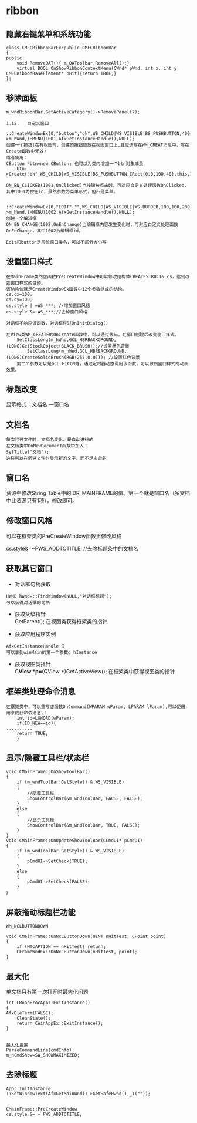 # ribbon

## 隐藏右键菜单和系统功能

```
class CMFCRibbonBarEx:public CMFCRibbonBar
{
public:
	void RemoveQAT(){ m_QAToolbar.RemoveAll();}
	virtual BOOL OnShowRibbonContextMenu(CWnd* pWnd, int x, int y, CMFCRibbonBaseElement* pHit){return TRUE;}
};
```

##	移除面板

```
m_wndRibbonBar.GetActiveCategory()->RemovePanel(7);

1.12.	自定义窗口
	::CreateWindowEx(0,"button","ok",WS_CHILD|WS_VISIBLE|BS_PUSHBUTTON,400,100,100,40,this->m_hWnd,(HMENU)1001,AfxGetInstanceHandle(),NULL);
创建一个按钮(在有视图时，创建的按钮应放在视图窗口上,且应该写在WM_CREAT消息中，写在Create函数中无效)
或者使用：
CButton *btn=new CButton; 也可以为类内增加一个btn对象成员
	btn->Create("ok",WS_CHILD|WS_VISIBLE|BS_PUSHBUTTON,CRect(0,0,100,40),this,1001);

ON_BN_CLICKED(1001,OnClicked)当按钮被点击时，可对应自定义处理函数OnClicked，其中1001为按钮id，虽然参数为菜单形式，但不是菜单。

	::CreateWindowEx(0,"EDIT","",WS_CHILD|WS_VISIBLE|WS_BORDER,100,100,200,200,this->m_hWnd,(HMENU)1002,AfxGetInstanceHandle(),NULL);
创建一个编辑框
ON_EN_CHANGE(1002,OnEnChange)当编辑框内容发生变化时，可对应自定义处理函数OnEnChange，其中1002为编辑框id。

Edit和button是系统窗口类名，可以不区分大小写
```

## 设置窗口样式

```
在MainFrame类的虚函数PreCreateWindow中可以修改结构体CREATESTRUCT& cs，达到改变窗口样式的目的。
该结构体就是CreateWindowEx函数中12个参数组成的结构。
cs.cx=100;
cs.cy=100;
cs.style | =WS_***; //增加窗口风格
cs.style &=~WS_***;//去掉窗口风格
 
对话框不响应该函数，对话框经过OnInitDialog()

在View类WM_CREATE的OnCreate函数中，可以通过代码，在窗口创建后改变窗口样式。
    SetClassLong(m_hWnd,GCL_HBRBACKGROUND,(LONG)GetStockObject(BLACK_BRUSH));//设置黑色背景
	    SetClassLong(m_hWnd,GCL_HBRBACKGROUND,(LONG)CreateSolidBrush(RGB(255,0,0))); //设置红色背景
    第二个参数可以是GCL_HICON等，通过定时器动态调用该函数，可以做到窗口样式的动画效果。
```

## 标题改变

显示格式：文档名 —窗口名

## 文档名

```
每次打开文件时，文档名变化，是自动进行的
在文档类中OnNewDocument函数中加入：
SetTitle("文档");
这样可以在新建文件时显示新的文字，而不是未命名
```

## 窗口名

资源中修改String Table中的IDR_MAINFRAME的值。第一个就是窗口名（多文档中此资源只有1项），修改即可。

## 修改窗口风格

可以在框架类的PreCreateWindow函数里修改风格

cs.style&=~FWS_ADDTOTITLE;  //去除标题条中的文档名

## 获取其它窗口

+ 对话框句柄获取
```
HWND hwnd=::FindWindow(NULL,"对话框标题");
可以获得对话框的句柄
```

+ 获取父级指针  
GetParent();  在视图类获得框架类的指针

+	获取应用程序实例
```
AfxGetInstanceHandle（）
可以拿到winMain的第一个参数g_hInstance
```

+ 获取视图类指针  
C**View *p=(C**View *)GetActiveView(); 在框架类中获得视图类的指针

## 框架类处理命令消息

```
在框架类中，可以重写虚函数OnCommand(WPARAM wParam, LPARAM lParam),可以使用，用来截获命令消息，：
	int id=LOWORD(wParam);
	if(ID_NEW==id){
..........
	return TRUE;
	}
```

## 显示/隐藏工具栏/状态栏

```
void CMainFrame::OnShowToolBar() 
{
	if (m_wndToolBar.GetStyle() & WS_VISIBLE)
	{
		//隐藏工具栏
		ShowControlBar(&m_wndToolBar, FALSE, FALSE);
	}
	else
	{
		//显示工具栏
		ShowControlBar(&m_wndToolBar, TRUE, FALSE);
	}
}
void CMainFrame::OnUpdateShowToolBar(CCmdUI* pCmdUI) 
{
	if (m_wndToolBar.GetStyle() & WS_VISIBLE)
	{
		pCmdUI->SetCheck(TRUE);
	}
	else
	{
		pCmdUI->SetCheck(FALSE);
	}
｝
```

## 屏蔽拖动标题栏功能

```
WM_NCLBUTTONDOWN

void CMainFrame::OnNcLButtonDown(UINT nHitTest, CPoint point)
{
	if (HTCAPTION == nHitTest) return;  
	CFrameWndEx::OnNcLButtonDown(nHitTest, point);
}
```

## 最大化

单文档只有第一次打开时最大化问题
```
int CRoadProcApp::ExitInstance()
{	
AfxOleTerm(FALSE);
	CleanState();
	return CWinAppEx::ExitInstance();
}


最大化设置
ParseCommandLine(cmdInfo);
m_nCmdShow=SW_SHOWMAXIMIZED;
```

## 去除标题

```
App::InitInstance
::SetWindowText(AfxGetMainWnd()->GetSafeHwnd(),_T(""));


CMainFrame::PreCreateWindow
cs.style &= ~ FWS_ADDTOTITLE;
```
